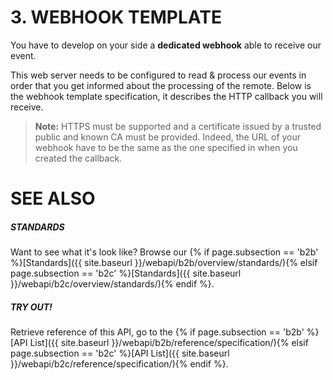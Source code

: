 
# 3. WEBHOOK TEMPLATE

You have to develop on your side a **dedicated webhook** able to receive our event.

This web server needs to be configured to read & process our events in order that you get informed about the processing of the remote. Below is the webhook template specification, it describes the HTTP callback you will receive.

> **Note:** HTTPS must be supported and a certificate issued by a trusted public and known CA must be provided. Indeed, the URL of your webhook have to be the same as the one specified in when you created the callback.


<div id="swagger-ui"></div>
<script src="{{ '/assets/js/swagger-ui-bundle.js' | prepend: site.baseurl | prepend: site.url }}"> </script>
<script src="{{ '/assets/js/swagger-ui-standalone-preset.js' | prepend: site.baseurl | prepend: site.url }}"> </script>
<script>
    window.onload = function () {
        // Begin Swagger UI call region
        const ui = SwaggerUIBundle({
            url: "{{ site.url }}{{site.baseurl}}/assets/openapi/{% if page.subsection == 'b2b' %}api-b2b-webhook-template.yaml{% elsif page.subsection == 'b2c' %}api-b2c-webhook-template.yaml{% endif %}",
            dom_id: '#swagger-ui',
            deepLinking: true,
            presets: [
                SwaggerUIBundle.presets.apis,
                SwaggerUIStandalonePreset
            ],
            plugins: [
                SwaggerUIBundle.plugins.DownloadUrl
            ],
            layout: "StandaloneLayout",
            onComplete: hideInfoSwagger
        })
        // End Swagger UI call region
        window.ui = ui;
        //hide description
        function hideInfoSwagger() {
            document.getElementsByClassName('info')[0].style.display = "none";
        }
    }
</script>

# SEE ALSO

##### STANDARDS

Want to see what it's look like? Browse our {% if page.subsection == 'b2b' %}[Standards]({{ site.baseurl }}/webapi/b2b/overview/standards/){% elsif page.subsection == 'b2c' %}[Standards]({{ site.baseurl }}/webapi/b2c/overview/standards/){% endif %}.

##### TRY OUT!

Retrieve reference of this API, go to the {% if page.subsection == 'b2b' %}[API List]({{ site.baseurl }}/webapi/b2b/reference/specification/){% elsif page.subsection == 'b2c' %}[API List]({{ site.baseurl }}/webapi/b2c/reference/specification/){% endif %}.